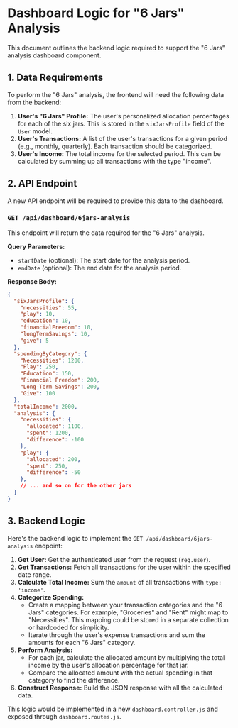 # Dashboard Logic for "6 Jars" Analysis

This document outlines the backend logic required to support the "6 Jars" analysis dashboard component.

## 1. Data Requirements

To perform the "6 Jars" analysis, the frontend will need the following data from the backend:

1.  **User's "6 Jars" Profile:** The user's personalized allocation percentages for each of the six jars. This is stored in the `sixJarsProfile` field of the `User` model.
2.  **User's Transactions:** A list of the user's transactions for a given period (e.g., monthly, quarterly). Each transaction should be categorized.
3.  **User's Income:** The total income for the selected period. This can be calculated by summing up all transactions with the type "income".

## 2. API Endpoint

A new API endpoint will be required to provide this data to the dashboard.

### `GET /api/dashboard/6jars-analysis`

This endpoint will return the data required for the "6 Jars" analysis.

**Query Parameters:**

*   `startDate` (optional): The start date for the analysis period.
*   `endDate` (optional): The end date for the analysis period.

**Response Body:**

```json
{
  "sixJarsProfile": {
    "necessities": 55,
    "play": 10,
    "education": 10,
    "financialFreedom": 10,
    "longTermSavings": 10,
    "give": 5
  },
  "spendingByCategory": {
    "Necessities": 1200,
    "Play": 250,
    "Education": 150,
    "Financial Freedom": 200,
    "Long-Term Savings": 200,
    "Give": 100
  },
  "totalIncome": 2000,
  "analysis": {
    "necessities": {
      "allocated": 1100,
      "spent": 1200,
      "difference": -100
    },
    "play": {
      "allocated": 200,
      "spent": 250,
      "difference": -50
    },
    // ... and so on for the other jars
  }
}
```

## 3. Backend Logic

Here's the backend logic to implement the `GET /api/dashboard/6jars-analysis` endpoint:

1.  **Get User:** Get the authenticated user from the request (`req.user`).
2.  **Get Transactions:** Fetch all transactions for the user within the specified date range.
3.  **Calculate Total Income:** Sum the `amount` of all transactions with `type: 'income'`.
4.  **Categorize Spending:**
    *   Create a mapping between your transaction categories and the "6 Jars" categories. For example, "Groceries" and "Rent" might map to "Necessities". This mapping could be stored in a separate collection or hardcoded for simplicity.
    *   Iterate through the user's expense transactions and sum the amounts for each "6 Jars" category.
5.  **Perform Analysis:**
    *   For each jar, calculate the allocated amount by multiplying the total income by the user's allocation percentage for that jar.
    *   Compare the allocated amount with the actual spending in that category to find the difference.
6.  **Construct Response:** Build the JSON response with all the calculated data.

This logic would be implemented in a new `dashboard.controller.js` and exposed through `dashboard.routes.js`.
